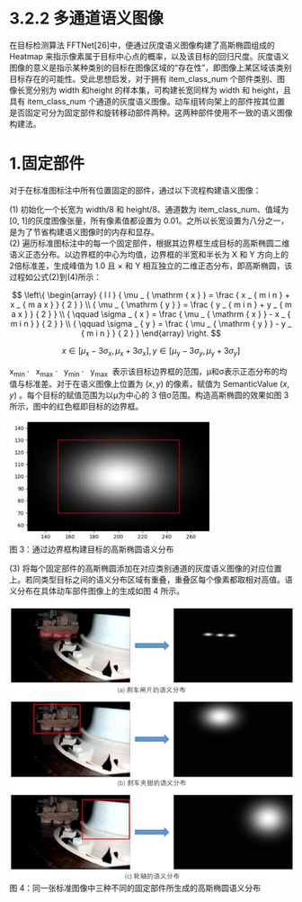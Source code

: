 # 3.2.2 多通道语义图像

在目标检测算法 FFTNet[26]中，便通过灰度语义图像构建了高斯椭圆组成的Heatmap 来指示像素属于目标中心点的概率，以及该目标的回归尺度。灰度语义图像的意义是指示某种类别的目标在图像区域的“存在性”，即图像上某区域该类别目标存在的可能性。受此思想启发，对于拥有 item_class_num 个部件类别、图像长宽分别为 width 和height 的样本集，可构建长宽同样为 width 和 height，且具有 item_class_num 个通道的灰度语义图像。动车组转向架上的部件按其位置是否固定可分为固定部件和旋转移动部件两种。这两种部件使用不一致的语义图像构建法。

# 1.固定部件

对于在标准图标注中所有位置固定的部件，通过以下流程构建语义图像：

(1) 初始化一个长宽为 width/8 和 height/8、通道数为 item_class_num、值域为[0, 1]的灰度图像张量，所有像素值都设置为 0.01。之所以长宽设置为八分之一，是为了节省构建语义图像时的内存和显存。  
(2) 遍历标准图标注中的每一个固定部件，根据其边界框生成目标的高斯椭圆二维语义正态分布。以边界框的中心为均值，边界框的半宽和半长为 X 和 Y 方向上的 2倍标准差，生成峰值为 1.0 且 $\times$ 和 Y 相互独立的二维正态分布，即高斯椭圆，该过程如公式(2)到(4)所示：

$$
\left\{ \begin{array} { l l } { \mu _ { \mathrm { x } } = \frac { x _ { m i n } + x _ { m a x } } { 2 } } \\ { \mu _ { \mathrm { y } } = \frac { y _ { m i n } + y _ { m a x } } { 2 } } \\ { \qquad \sigma _ { x } = \frac { \mu _ { \mathrm { x } } - x _ { m i n } } { 2 } } \\ { \qquad \sigma _ { y } = \frac { \mu _ { \mathrm { y } } - y _ { m i n } } { 2 } } \end{array} \right.
$$

$$
x \in [ \mu _ { \mathrm { x } } - 3 \sigma _ { x } , \mu _ { \mathrm { x } } + 3 \sigma _ { x } ] , y \in [ \mu _ { \mathrm { y } } - 3 \sigma _ { y } , \mu _ { \mathrm { y } } + 3 \sigma _ { y } ]
$$

$\mathrm { x _ { m i n } \cdot \mathrm {  ~ \ x _ { m a x } \cdot \mathrm {  ~ \ y _ { m i n } \cdot \mathrm {  ~ \ y _ { m a x } ~ } } } }$ 表示该目标边界框的范围，μ和σ表示正态分布的均值与标准差。对于在语义图像上位置为 $( x , y )$ 的像素，赋值为 SemanticValue $\scriptstyle ( x , y )$ 。每个目标的赋值范围为以μ为中心的 3 倍σ范围。构造高斯椭圆的效果如图 3 所示，图中的红色框即目标的边界框。

![](images/d48d732bcf58909dcdea34cfa0c0ac29b184046dccb16a6c2d877ce03f22c40e.jpg)  
图 3：通过边界框构建目标的高斯椭圆语义分布

(3) 将每个固定部件的高斯椭圆添加在对应类别通道的灰度语义图像的对应位置上。若同类型目标之间的语义分布区域有重叠，重叠区每个像素都取相对高值。语义分布在具体动车部件图像上的生成如图 4 所示。

![](images/e20f93431baca5857c381092186a320d9ab559f96e99ad7b0e93fcfaf4a9fab2.jpg)  
图 4：同一张标准图像中三种不同的固定部件所生成的高斯椭圆语义分布